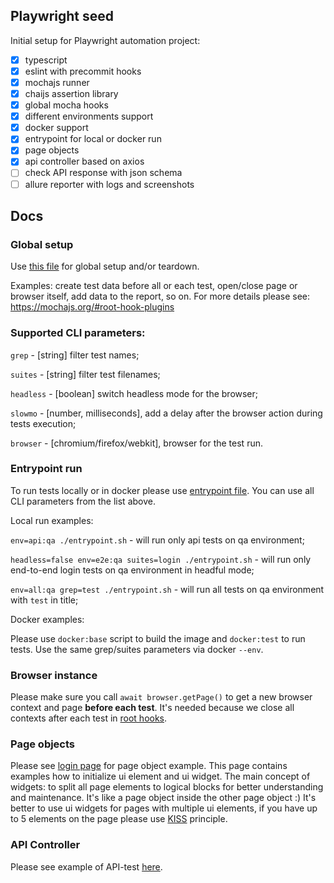 ## Playwright seed

Initial setup for Playwright automation project:

-   [x] typescript
-   [x] eslint with precommit hooks
-   [x] mochajs runner
-   [x] chaijs assertion library
-   [x] global mocha hooks
-   [x] different environments support
-   [x] docker support
-   [x] entrypoint for local or docker run
-   [x] page objects
-   [x] api controller based on axios
-   [ ] check API response with json schema
-   [ ] allure reporter with logs and screenshots

## Docs

### Global setup

Use [this file](./src/mocha-hooks.ts) for global setup and/or teardown.

Examples: create test data before all or each test, open/close page or browser itself, add data to the report, so on.
For more details please see: https://mochajs.org/#root-hook-plugins

### Supported CLI parameters:

`grep` - [string] filter test names;

`suites` - [string] filter test filenames;

`headless` - [boolean] switch headless mode for the browser;

`slowmo` - [number, milliseconds], add a delay after the browser action during tests execution;

`browser` - [chromium/firefox/webkit], browser for the test run.

### Entrypoint run

To run tests locally or in docker please use [entrypoint file](./entrypoint.sh). You can use all CLI parameters from the list above.

Local run examples:

`env=api:qa ./entrypoint.sh` - will run only api tests on qa environment;

`headless=false env=e2e:qa suites=login ./entrypoint.sh` - will run only end-to-end login tests on qa environment in headful mode;

`env=all:qa grep=test ./entrypoint.sh` - will run all tests on qa environment with `test` in title;

Docker examples:

Please use `docker:base` script to build the image and `docker:test` to run tests. Use the same grep/suites parameters via docker `--env`.

### Browser instance

Please make sure you call `await browser.getPage()` to get a new browser context and page **before each test**. It's needed because we close all contexts after each test in [root hooks](./src/mocha-hooks.ts).

### Page objects

Please see [login page](./src/page-objects/login/login.page.ts) for page object example. This page contains examples how to initialize ui element and ui widget.
The main concept of widgets: to split all page elements to logical blocks for better understanding and maintenance. It's like a page object inside the other page object :)
It's better to use ui widgets for pages with multiple ui elements, if you have up to 5 elements on the page please use [KISS](https://en.wikipedia.org/wiki/KISS_principle) principle.

### API Controller

Please see example of API-test [here](./test/api/todo.spec.ts).
